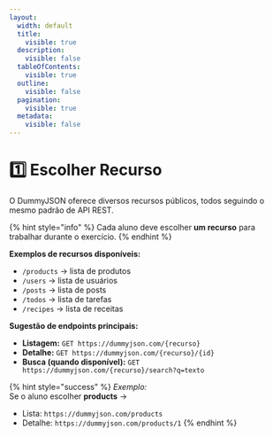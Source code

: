 ```yaml
---
layout:
  width: default
  title:
    visible: true
  description:
    visible: false
  tableOfContents:
    visible: true
  outline:
    visible: false
  pagination:
    visible: true
  metadata:
    visible: false
---
```


# 1️⃣ Escolher Recurso

O DummyJSON oferece diversos recursos públicos, todos seguindo o mesmo padrão de API REST.

{% hint style="info" %}
Cada aluno deve escolher **um recurso** para trabalhar durante o exercício.
{% endhint %}

**Exemplos de recursos disponíveis:**

* `/products` → lista de produtos
* `/users` → lista de usuários
* `/posts` → lista de posts
* `/todos` → lista de tarefas
* `/recipes` → lista de receitas

**Sugestão de endpoints principais:**

* **Listagem:** `GET https://dummyjson.com/{recurso}`
* **Detalhe:** `GET https://dummyjson.com/{recurso}/{id}`
* **Busca (quando disponível):** `GET https://dummyjson.com/{recurso}/search?q=texto`

{% hint style="success" %}
_Exemplo:_\
Se o aluno escolher **products** →

* Lista: `https://dummyjson.com/products`
* Detalhe: `https://dummyjson.com/products/1`&#x20;
{% endhint %}
